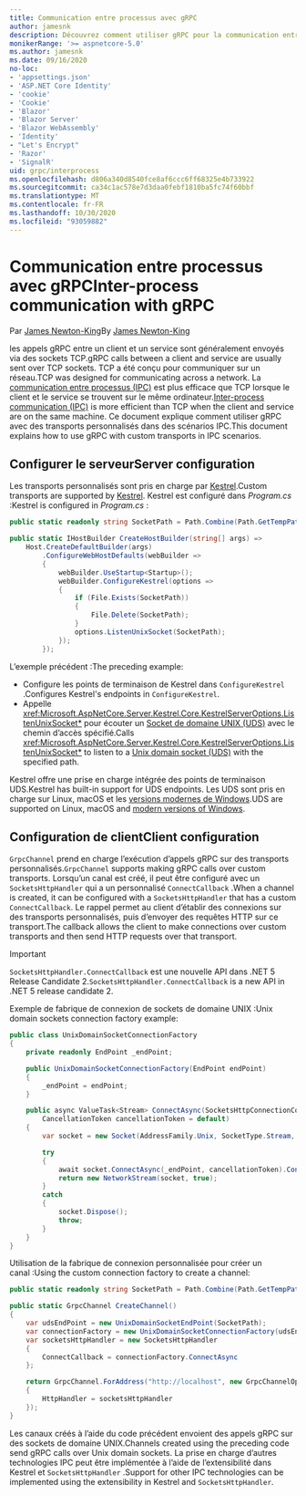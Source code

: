 ```yaml
---
title: Communication entre processus avec gRPC
author: jamesnk
description: Découvrez comment utiliser gRPC pour la communication entre processus.
monikerRange: '>= aspnetcore-5.0'
ms.author: jamesnk
ms.date: 09/16/2020
no-loc:
- 'appsettings.json'
- 'ASP.NET Core Identity'
- 'cookie'
- 'Cookie'
- 'Blazor'
- 'Blazor Server'
- 'Blazor WebAssembly'
- 'Identity'
- "Let's Encrypt"
- 'Razor'
- 'SignalR'
uid: grpc/interprocess
ms.openlocfilehash: d806a340d8540fce8af6ccc6ff68325e4b733922
ms.sourcegitcommit: ca34c1ac578e7d3daa0febf1810ba5fc74f60bbf
ms.translationtype: MT
ms.contentlocale: fr-FR
ms.lasthandoff: 10/30/2020
ms.locfileid: "93059882"
---
```

# <a name="inter-process-communication-with-grpc"></a><span data-ttu-id="e2e20-103">Communication entre processus avec gRPC</span><span class="sxs-lookup"><span data-stu-id="e2e20-103">Inter-process communication with gRPC</span></span>

<span data-ttu-id="e2e20-104">Par [James Newton-King](https://twitter.com/jamesnk)</span><span class="sxs-lookup"><span data-stu-id="e2e20-104">By [James Newton-King](https://twitter.com/jamesnk)</span></span>

<span data-ttu-id="e2e20-105">les appels gRPC entre un client et un service sont généralement envoyés via des sockets TCP.</span><span class="sxs-lookup"><span data-stu-id="e2e20-105">gRPC calls between a client and service are usually sent over TCP sockets.</span></span> <span data-ttu-id="e2e20-106">TCP a été conçu pour communiquer sur un réseau.</span><span class="sxs-lookup"><span data-stu-id="e2e20-106">TCP was designed for communicating across a network.</span></span> <span data-ttu-id="e2e20-107">La [communication entre processus (IPC)](https://wikipedia.org/wiki/Inter-process_communication) est plus efficace que TCP lorsque le client et le service se trouvent sur le même ordinateur.</span><span class="sxs-lookup"><span data-stu-id="e2e20-107">[Inter-process communication (IPC)](https://wikipedia.org/wiki/Inter-process_communication) is more efficient than TCP when the client and service are on the same machine.</span></span> <span data-ttu-id="e2e20-108">Ce document explique comment utiliser gRPC avec des transports personnalisés dans des scénarios IPC.</span><span class="sxs-lookup"><span data-stu-id="e2e20-108">This document explains how to use gRPC with custom transports in IPC scenarios.</span></span>

## <a name="server-configuration"></a><span data-ttu-id="e2e20-109">Configurer le serveur</span><span class="sxs-lookup"><span data-stu-id="e2e20-109">Server configuration</span></span>

<span data-ttu-id="e2e20-110">Les transports personnalisés sont pris en charge par [Kestrel](xref:fundamentals/servers/kestrel).</span><span class="sxs-lookup"><span data-stu-id="e2e20-110">Custom transports are supported by [Kestrel](xref:fundamentals/servers/kestrel).</span></span> <span data-ttu-id="e2e20-111">Kestrel est configuré dans *Program.cs* :</span><span class="sxs-lookup"><span data-stu-id="e2e20-111">Kestrel is configured in *Program.cs* :</span></span>

```csharp
public static readonly string SocketPath = Path.Combine(Path.GetTempPath(), "socket.tmp");

public static IHostBuilder CreateHostBuilder(string[] args) =>
    Host.CreateDefaultBuilder(args)
        .ConfigureWebHostDefaults(webBuilder =>
        {
            webBuilder.UseStartup<Startup>();
            webBuilder.ConfigureKestrel(options =>
            {
                if (File.Exists(SocketPath))
                {
                    File.Delete(SocketPath);
                }
                options.ListenUnixSocket(SocketPath);
            });
        });
```

<span data-ttu-id="e2e20-112">L’exemple précédent :</span><span class="sxs-lookup"><span data-stu-id="e2e20-112">The preceding example:</span></span>

* <span data-ttu-id="e2e20-113">Configure les points de terminaison de Kestrel dans `ConfigureKestrel` .</span><span class="sxs-lookup"><span data-stu-id="e2e20-113">Configures Kestrel's endpoints in `ConfigureKestrel`.</span></span>
* <span data-ttu-id="e2e20-114">Appelle <xref:Microsoft.AspNetCore.Server.Kestrel.Core.KestrelServerOptions.ListenUnixSocket*> pour écouter un [Socket de domaine UNIX (UDS)](https://wikipedia.org/wiki/Unix_domain_socket) avec le chemin d’accès spécifié.</span><span class="sxs-lookup"><span data-stu-id="e2e20-114">Calls <xref:Microsoft.AspNetCore.Server.Kestrel.Core.KestrelServerOptions.ListenUnixSocket*> to listen to a [Unix domain socket (UDS)](https://wikipedia.org/wiki/Unix_domain_socket) with the specified path.</span></span>

<span data-ttu-id="e2e20-115">Kestrel offre une prise en charge intégrée des points de terminaison UDS.</span><span class="sxs-lookup"><span data-stu-id="e2e20-115">Kestrel has built-in support for UDS endpoints.</span></span> <span data-ttu-id="e2e20-116">Les UDS sont pris en charge sur Linux, macOS et les [versions modernes de Windows](https://devblogs.microsoft.com/commandline/af_unix-comes-to-windows/).</span><span class="sxs-lookup"><span data-stu-id="e2e20-116">UDS are supported on Linux, macOS and [modern versions of Windows](https://devblogs.microsoft.com/commandline/af_unix-comes-to-windows/).</span></span>

## <a name="client-configuration"></a><span data-ttu-id="e2e20-117">Configuration de client</span><span class="sxs-lookup"><span data-stu-id="e2e20-117">Client configuration</span></span>

<span data-ttu-id="e2e20-118">`GrpcChannel` prend en charge l’exécution d’appels gRPC sur des transports personnalisés.</span><span class="sxs-lookup"><span data-stu-id="e2e20-118">`GrpcChannel` supports making gRPC calls over custom transports.</span></span> <span data-ttu-id="e2e20-119">Lorsqu’un canal est créé, il peut être configuré avec un `SocketsHttpHandler` qui a un personnalisé `ConnectCallback` .</span><span class="sxs-lookup"><span data-stu-id="e2e20-119">When a channel is created, it can be configured with a `SocketsHttpHandler` that has a custom `ConnectCallback`.</span></span> <span data-ttu-id="e2e20-120">Le rappel permet au client d’établir des connexions sur des transports personnalisés, puis d’envoyer des requêtes HTTP sur ce transport.</span><span class="sxs-lookup"><span data-stu-id="e2e20-120">The callback allows the client to make connections over custom transports and then send HTTP requests over that transport.</span></span>

> [!IMPORTANT]
> <span data-ttu-id="e2e20-121">`SocketsHttpHandler.ConnectCallback` est une nouvelle API dans .NET 5 Release Candidate 2.</span><span class="sxs-lookup"><span data-stu-id="e2e20-121">`SocketsHttpHandler.ConnectCallback` is a new API in .NET 5 release candidate 2.</span></span>

<span data-ttu-id="e2e20-122">Exemple de fabrique de connexion de sockets de domaine UNIX :</span><span class="sxs-lookup"><span data-stu-id="e2e20-122">Unix domain sockets connection factory example:</span></span>

```csharp
public class UnixDomainSocketConnectionFactory
{
    private readonly EndPoint _endPoint;

    public UnixDomainSocketConnectionFactory(EndPoint endPoint)
    {
        _endPoint = endPoint;
    }

    public async ValueTask<Stream> ConnectAsync(SocketsHttpConnectionContext _,
        CancellationToken cancellationToken = default)
    {
        var socket = new Socket(AddressFamily.Unix, SocketType.Stream, ProtocolType.Unspecified);

        try
        {
            await socket.ConnectAsync(_endPoint, cancellationToken).ConfigureAwait(false);
            return new NetworkStream(socket, true);
        }
        catch
        {
            socket.Dispose();
            throw;
        }
    }
}
```

<span data-ttu-id="e2e20-123">Utilisation de la fabrique de connexion personnalisée pour créer un canal :</span><span class="sxs-lookup"><span data-stu-id="e2e20-123">Using the custom connection factory to create a channel:</span></span>

```csharp
public static readonly string SocketPath = Path.Combine(Path.GetTempPath(), "socket.tmp");

public static GrpcChannel CreateChannel()
{
    var udsEndPoint = new UnixDomainSocketEndPoint(SocketPath);
    var connectionFactory = new UnixDomainSocketConnectionFactory(udsEndPoint);
    var socketsHttpHandler = new SocketsHttpHandler
    {
        ConnectCallback = connectionFactory.ConnectAsync
    };

    return GrpcChannel.ForAddress("http://localhost", new GrpcChannelOptions
    {
        HttpHandler = socketsHttpHandler
    });
}
```

<span data-ttu-id="e2e20-124">Les canaux créés à l’aide du code précédent envoient des appels gRPC sur des sockets de domaine UNIX.</span><span class="sxs-lookup"><span data-stu-id="e2e20-124">Channels created using the preceding code send gRPC calls over Unix domain sockets.</span></span> <span data-ttu-id="e2e20-125">La prise en charge d’autres technologies IPC peut être implémentée à l’aide de l’extensibilité dans Kestrel et `SocketsHttpHandler` .</span><span class="sxs-lookup"><span data-stu-id="e2e20-125">Support for other IPC technologies can be implemented using the extensibility in Kestrel and `SocketsHttpHandler`.</span></span>
